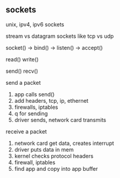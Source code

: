 ---
---
## sockets 

unix, ipv4, ipv6 sockets 

stream vs datagram sockets like tcp vs udp 

socket() -> bind() -> listen() -> accept()

read() write()  

send() recv()


send a packet
1. app calls send()
2. add headers, tcp, ip, ethernet 
3. firewalls, iptables 
4. q for sending 
5. driver sends, network card transmits 

receive a packet
1. network card get data, creates interrupt 
2. driver puts data in mem 
3. kernel checks protocol headers
4. firewall, iptables 
5. find app and copy into app buffer 
